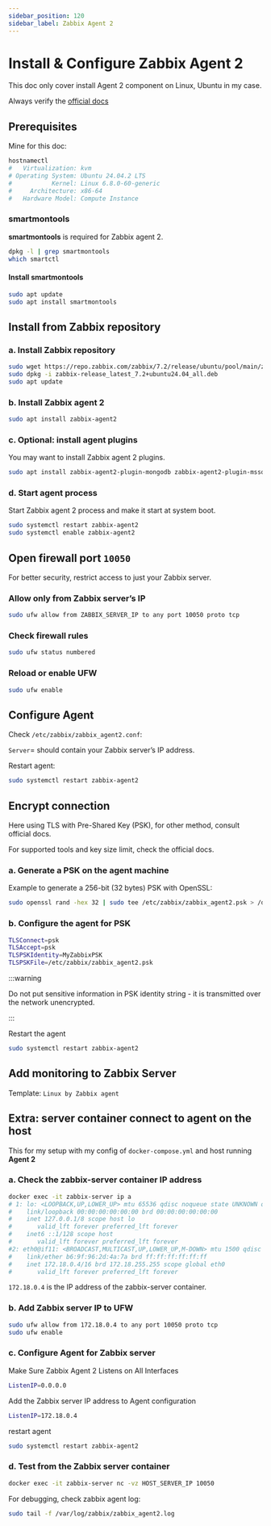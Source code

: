 ```yaml
---
sidebar_position: 120
sidebar_label: Zabbix Agent 2
---
```


# Install & Configure Zabbix Agent 2

This doc only cover install Agent 2 component on Linux, Ubuntu in my case.

Always verify the [official docs](https://www.zabbix.com/documentation)

## Prerequisites

Mine for this doc:

```bash
hostnamectl
#   Virtualization: kvm
# Operating System: Ubuntu 24.04.2 LTS              
#           Kernel: Linux 6.8.0-60-generic
#     Architecture: x86-64
#   Hardware Model: Compute Instance
```

### smartmontools

**smartmontools** is required for Zabbix agent 2.

```bash
dpkg -l | grep smartmontools
which smartctl
```

#### Install smartmontools

```bash
sudo apt update
sudo apt install smartmontools
```

## Install from Zabbix repository

### a. Install Zabbix repository

```bash
sudo wget https://repo.zabbix.com/zabbix/7.2/release/ubuntu/pool/main/z/zabbix-release/zabbix-release_latest_7.2+ubuntu24.04_all.deb
sudo dpkg -i zabbix-release_latest_7.2+ubuntu24.04_all.deb
sudo apt update
```

### b. Install Zabbix agent 2

```bash
sudo apt install zabbix-agent2
```

### c. Optional: install agent plugins

You may want to install Zabbix agent 2 plugins.

```bash
sudo apt install zabbix-agent2-plugin-mongodb zabbix-agent2-plugin-mssql zabbix-agent2-plugin-postgresql
```

### d. Start agent process

Start Zabbix agent 2 process and make it start at system boot.

```bash
sudo systemctl restart zabbix-agent2
sudo systemctl enable zabbix-agent2
```

## Open firewall port `10050`

For better security, restrict access to just your Zabbix server.

### Allow only from Zabbix server’s IP

```bash
sudo ufw allow from ZABBIX_SERVER_IP to any port 10050 proto tcp
```

### Check firewall rules

```bash
sudo ufw status numbered
```

### Reload or enable UFW

```bash
sudo ufw enable
```

## Configure Agent

Check `/etc/zabbix/zabbix_agent2.conf`:

`Server`= should contain your Zabbix server’s IP address.

Restart agent:

```bash
sudo systemctl restart zabbix-agent2
```

## Encrypt connection

Here using TLS with Pre-Shared Key (PSK), for other method, consult official docs.

For supported tools and key size limit, check the official docs.

### a. Generate a PSK on the agent machine

Example to generate a 256-bit (32 bytes) PSK with OpenSSL:

```bash
sudo openssl rand -hex 32 | sudo tee /etc/zabbix/zabbix_agent2.psk > /dev/null
```

### b. Configure the agent for PSK

```bash title="/etc/zabbix/zabbix_agent2.conf"
TLSConnect=psk
TLSAccept=psk
TLSPSKIdentity=MyZabbixPSK
TLSPSKFile=/etc/zabbix/zabbix_agent2.psk
```

:::warning

Do not put sensitive information in PSK identity string - it is transmitted over the network unencrypted.

:::

Restart the agent

```bash
sudo systemctl restart zabbix-agent2
```

## Add monitoring to Zabbix Server

Template: `Linux by Zabbix agent`

## Extra: server container connect to agent on the host

This for my setup with my config of `docker-compose.yml` and host running **Agent 2**

### a. Check the zabbix-server container IP address

```bash
docker exec -it zabbix-server ip a
# 1: lo: <LOOPBACK,UP,LOWER_UP> mtu 65536 qdisc noqueue state UNKNOWN qlen 1000
#    link/loopback 00:00:00:00:00:00 brd 00:00:00:00:00:00
#    inet 127.0.0.1/8 scope host lo
#       valid_lft forever preferred_lft forever
#    inet6 ::1/128 scope host 
#       valid_lft forever preferred_lft forever
#2: eth0@if11: <BROADCAST,MULTICAST,UP,LOWER_UP,M-DOWN> mtu 1500 qdisc noqueue state UP 
#    link/ether b6:9f:96:2d:4a:7a brd ff:ff:ff:ff:ff:ff
#    inet 172.18.0.4/16 brd 172.18.255.255 scope global eth0
#       valid_lft forever preferred_lft forever
```

`172.18.0.4` is the IP address of the zabbix-server container.

### b. Add Zabbix server IP to UFW

```bash
sudo ufw allow from 172.18.0.4 to any port 10050 proto tcp
sudo ufw enable
```

### c. Configure Agent for Zabbix server

Make Sure Zabbix Agent 2 Listens on All Interfaces

```bash title="/etc/zabbix/zabbix_agent2.conf"
ListenIP=0.0.0.0
```

Add the Zabbix server IP address to Agent configuration

```bash title="/etc/zabbix/zabbix_agent2.conf"
ListenIP=172.18.0.4
```

restart agent

```bash
sudo systemctl restart zabbix-agent2
```

### d. Test from the Zabbix server container

```bash
docker exec -it zabbix-server nc -vz HOST_SERVER_IP 10050
```

For debugging, check zabbix agent log:

```bash
sudo tail -f /var/log/zabbix/zabbix_agent2.log
```
